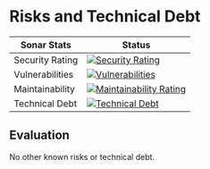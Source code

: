 # Risks and Technical Debt

| Sonar Stats     | Status    |
| --------------- | --------- |
| Security Rating | [![Security Rating](https://sonar.elhub.cloud/api/project_badges/measure?project=no.elhub.common%3Acommon-build-configuration&metric=security_rating)](https://sonar.elhub.cloud/dashboard?id=no.elhub.tools%3Adev-tools) |
| Vulnerabilities | [![Vulnerabilities](https://sonar.elhub.cloud/api/project_badges/measure?project=no.elhub.common%3Acommon-build-configuration&metric=vulnerabilities)](https://sonar.elhub.cloud/dashboard?id=no.elhub.tools%3Adev-tools) |
| Maintainability | [![Maintainability Rating](https://sonar.elhub.cloud/api/project_badges/measure?project=no.elhub.common%3Acommon-build-configuration&metric=sqale_rating)](https://sonar.elhub.cloud/dashboard?id=no.elhub.tools%3Adev-tools) |
| Technical Debt  | [![Technical Debt](https://sonar.elhub.cloud/api/project_badges/measure?project=no.elhub.common%3Acommon-build-configuration&metric=sqale_index)](https://sonar.elhub.cloud/dashboard?id=no.elhub.tools%3Adev-tools) |

## Evaluation

No other known risks or technical debt.
